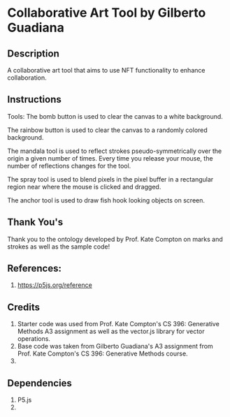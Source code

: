# Collaborative Art Tool by Gilberto Guadiana

## Description
A collaborative art tool that aims to use NFT functionality to enhance collaboration.

## Instructions
Tools:
The bomb button is used to clear the canvas to a white background.

The rainbow button is used to clear the canvas to a randomly colored background.

The mandala tool is used to reflect strokes pseudo-symmetrically over the origin a given number of times. Every time you release your mouse, the number of reflections changes for the tool.

The spray tool is used to blend pixels in the pixel buffer in a rectangular region near where the mouse is clicked and dragged.

The anchor tool is used to draw fish hook looking objects on screen.

## Thank You's
Thank you to the ontology developed by Prof. Kate Compton on marks and strokes as well as the sample code!

## References:
1. https://p5js.org/reference

## Credits
1. Starter code was used from Prof. Kate Compton's CS 396: Generative Methods A3 assignment as well as the vector.js library for vector operations.
2. Base code was taken from Gilberto Guadiana's A3 assignment from Prof. Kate Compton's CS 396: Generative Methods course.
3. 

## Dependencies
1. P5.js
2.
